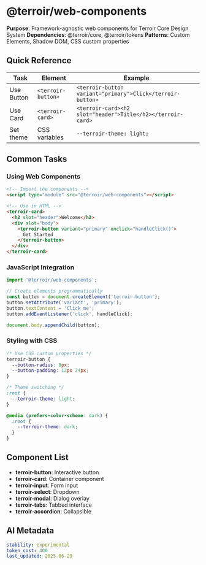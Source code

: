 # @terroir/web-components

**Purpose**: Framework-agnostic web components for Terroir Core Design System
**Dependencies**: @terroir/core, @terroir/tokens
**Patterns**: Custom Elements, Shadow DOM, CSS custom properties

## Quick Reference

| Task | Element | Example |
|------|---------|---------|
| Use Button | `<terroir-button>` | `<terroir-button variant="primary">Click</terroir-button>` |
| Use Card | `<terroir-card>` | `<terroir-card><h2 slot="header">Title</h2></terroir-card>` |
| Set theme | CSS variables | `--terroir-theme: light;` |

## Common Tasks

### Using Web Components

```html
<!-- Import the components -->
<script type="module" src="@terroir/web-components"></script>

<!-- Use in HTML -->
<terroir-card>
  <h2 slot="header">Welcome</h2>
  <div slot="body">
    <terroir-button variant="primary" onclick="handleClick()">
      Get Started
    </terroir-button>
  </div>
</terroir-card>
```

### JavaScript Integration

```typescript
import '@terroir/web-components';

// Create elements programmatically
const button = document.createElement('terroir-button');
button.setAttribute('variant', 'primary');
button.textContent = 'Click me';
button.addEventListener('click', handleClick);

document.body.appendChild(button);
```

### Styling with CSS

```css
/* Use CSS custom properties */
terroir-button {
  --button-radius: 8px;
  --button-padding: 12px 24px;
}

/* Theme switching */
:root {
  --terroir-theme: light;
}

@media (prefers-color-scheme: dark) {
  :root {
    --terroir-theme: dark;
  }
}
```

## Component List

- **terroir-button**: Interactive button
- **terroir-card**: Container component
- **terroir-input**: Form input
- **terroir-select**: Dropdown
- **terroir-modal**: Dialog overlay
- **terroir-tabs**: Tabbed interface
- **terroir-accordion**: Collapsible

## AI Metadata

```yaml
stability: experimental
token_cost: 400
last_updated: 2025-06-29
```